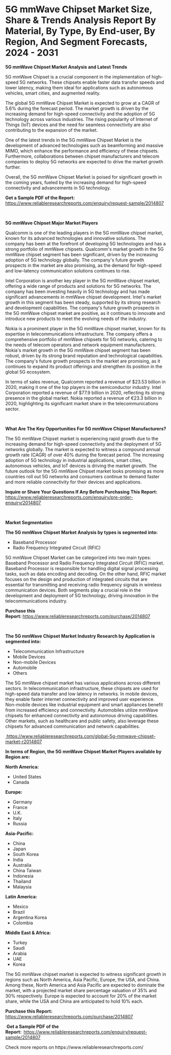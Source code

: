 <p><h1>5G mmWave Chipset Market Size, Share & Trends Analysis Report By Material, By Type, By End-user, By Region, And Segment Forecasts, 2024 - 2031</h1></p><p><strong>5G mmWave Chipset Market Analysis and Latest Trends</strong></p>
<p><p>5G mmWave Chipset is a crucial component in the implementation of high-speed 5G networks. These chipsets enable faster data transfer speeds and lower latency, making them ideal for applications such as autonomous vehicles, smart cities, and augmented reality.</p><p>The global 5G mmWave Chipset Market is expected to grow at a CAGR of 5.6% during the forecast period. The market growth is driven by the increasing demand for high-speed connectivity and the adoption of 5G technology across various industries. The rising popularity of Internet of Things (IoT) devices and the need for seamless connectivity are also contributing to the expansion of the market.</p><p>One of the latest trends in the 5G mmWave Chipset Market is the development of advanced technologies such as beamforming and massive MIMO, which enhance the performance and efficiency of these chipsets. Furthermore, collaborations between chipset manufacturers and telecom companies to deploy 5G networks are expected to drive the market growth further.</p><p>Overall, the 5G mmWave Chipset Market is poised for significant growth in the coming years, fueled by the increasing demand for high-speed connectivity and advancements in 5G technology.</p></p>
<p><strong>Get a Sample PDF of the Report:&nbsp;</strong> <a href="https://www.reliableresearchreports.com/enquiry/request-sample/2014807">https://www.reliableresearchreports.com/enquiry/request-sample/2014807</a></p>
<p>&nbsp;</p>
<p><strong>5G mmWave Chipset Major Market Players</strong></p>
<p><p>Qualcomm is one of the leading players in the 5G mmWave chipset market, known for its advanced technologies and innovative solutions. The company has been at the forefront of developing 5G technologies and has a strong portfolio of mmWave chipsets. Qualcomm's market growth in the 5G mmWave chipset segment has been significant, driven by the increasing adoption of 5G technology globally. The company's future growth prospects in the market are also promising, as the demand for high-speed and low-latency communication solutions continues to rise.</p><p>Intel Corporation is another key player in the 5G mmWave chipset market, offering a wide range of products and solutions for 5G networks. The company has been investing heavily in 5G technology and has made significant advancements in mmWave chipset development. Intel's market growth in this segment has been steady, supported by its strong research and development capabilities. The company's future growth prospects in the 5G mmWave chipset market are positive, as it continues to innovate and introduce new products to meet the evolving needs of the industry.</p><p>Nokia is a prominent player in the 5G mmWave chipset market, known for its expertise in telecommunications infrastructure. The company offers a comprehensive portfolio of mmWave chipsets for 5G networks, catering to the needs of telecom operators and network equipment manufacturers. Nokia's market growth in the 5G mmWave chipset segment has been robust, driven by its strong brand reputation and technological capabilities. The company's future growth prospects in the market are promising, as it continues to expand its product offerings and strengthen its position in the global 5G ecosystem.</p><p>In terms of sales revenue, Qualcomm reported a revenue of $23.53 billion in 2020, making it one of the top players in the semiconductor industry. Intel Corporation reported a revenue of $77.9 billion in 2020, reflecting its strong presence in the global market. Nokia reported a revenue of €23.3 billion in 2020, highlighting its significant market share in the telecommunications sector.</p></p>
<p>&nbsp;</p>
<p><strong>What Are The Key Opportunities For 5G mmWave Chipset Manufacturers?</strong></p>
<p><p>The 5G mmWave Chipset market is experiencing rapid growth due to the increasing demand for high-speed connectivity and the deployment of 5G networks globally. The market is expected to witness a compound annual growth rate (CAGR) of over 40% during the forecast period. The increasing adoption of 5G technology in industrial applications, smart cities, autonomous vehicles, and IoT devices is driving the market growth. The future outlook for the 5G mmWave Chipset market looks promising as more countries roll out 5G networks and consumers continue to demand faster and more reliable connectivity for their devices and applications.</p></p>
<p><strong>Inquire or Share Your Questions If Any Before Purchasing This Report:</strong> <a href="https://www.reliableresearchreports.com/enquiry/pre-order-enquiry/2014807">https://www.reliableresearchreports.com/enquiry/pre-order-enquiry/2014807</a></p>
<p>&nbsp;</p>
<p><strong>Market Segmentation</strong></p>
<p><strong>The 5G mmWave Chipset Market Analysis by types is segmented into:</strong></p>
<p><ul><li>Baseband Processor</li><li>Radio Frequency Integrated Circuit (RFIC)</li></ul></p>
<p><p>5G mmWave Chipset Market can be categorized into two main types: Baseband Processor and Radio Frequency Integrated Circuit (RFIC) market. Baseband Processor is responsible for handling digital signal processing tasks, such as data encoding and decoding. On the other hand, RFIC market focuses on the design and production of integrated circuits that are essential for transmitting and receiving radio frequency signals in wireless communication devices. Both segments play a crucial role in the development and deployment of 5G technology, driving innovation in the telecommunications industry.</p></p>
<p><strong>Purchase this Report:&nbsp;</strong><a href="https://www.reliableresearchreports.com/purchase/2014807">https://www.reliableresearchreports.com/purchase/2014807</a></p>
<p>&nbsp;</p>
<p><strong>The 5G mmWave Chipset Market Industry Research by Application is segmented into:</strong></p>
<p><ul><li>Telecommunication Infrastructure</li><li>Mobile Devices</li><li>Non-mobile Devices</li><li>Automobile</li><li>Others</li></ul></p>
<p><p>The 5G mmWave chipset market has various applications across different sectors. In telecommunication infrastructure, these chipsets are used for high-speed data transfer and low latency in networks. In mobile devices, they enable faster internet connectivity and improved user experience. Non-mobile devices like industrial equipment and smart appliances benefit from increased efficiency and connectivity. Automobiles utilize mmWave chipsets for enhanced connectivity and autonomous driving capabilities. Other markets, such as healthcare and public safety, also leverage these chipsets for advanced communication and network capabilities.</p></p>
<p><a href="https://www.reliableresearchreports.com/global-5g-mmwave-chipset-market-r2014807">&nbsp;https://www.reliableresearchreports.com/global-5g-mmwave-chipset-market-r2014807</a></p>
<p><strong>In terms of Region, the 5G mmWave Chipset Market Players available by Region are:</strong></p>
<p>
    <p> <strong> North America: </strong>
        <ul>
            <li>United States</li>
            <li>Canada</li>
        </ul>
        </p> 
    <p> <strong> Europe: </strong>
        <ul>
            <li>Germany</li>
            <li>France</li>
            <li>U.K.</li>
            <li>Italy</li>
            <li>Russia</li>
        </ul>
        </p> 
    <p> <strong> Asia-Pacific: </strong>
        <ul>
            <li>China</li>
            <li>Japan</li>
            <li>South Korea</li>
            <li>India</li>
            <li>Australia</li>
            <li>China Taiwan</li>
            <li>Indonesia</li>
            <li>Thailand</li>
            <li>Malaysia</li>
        </ul>
        </p> 
    <p> <strong> Latin America: </strong>
        <ul>
            <li>Mexico</li>
            <li>Brazil</li>
            <li>Argentina Korea</li>
            <li>Colombia</li>
        </ul>
        </p> 
    <p> <strong> Middle East & Africa: </strong>
        <ul>
            <li>Turkey</li>
            <li>Saudi</li>
            <li>Arabia</li>
            <li>UAE</li>
            <li>Korea</li>
        </ul>
    </p>
    </p>
<p><p>The 5G mmWave chipset market is expected to witness significant growth in regions such as North America, Asia Pacific, Europe, the USA, and China. Among these, North America and Asia Pacific are expected to dominate the market, with a projected market share percentage valuation of 35% and 30% respectively. Europe is expected to account for 20% of the market share, while the USA and China are anticipated to hold 10% each.</p></p>
<p><strong>Purchase this Report: </strong><a href="https://www.reliableresearchreports.com/purchase/2014807">https://www.reliableresearchreports.com/purchase/2014807</a></p>
<p>&nbsp;<strong>Get a Sample PDF of the Report:&nbsp;&nbsp;</strong><a href="https://www.reliableresearchreports.com/enquiry/request-sample/2014807">https://www.reliableresearchreports.com/enquiry/request-sample/2014807</a></p>
<p><strong></strong></p>
<p>Check more reports on https://www.reliableresearchreports.com/</p>
